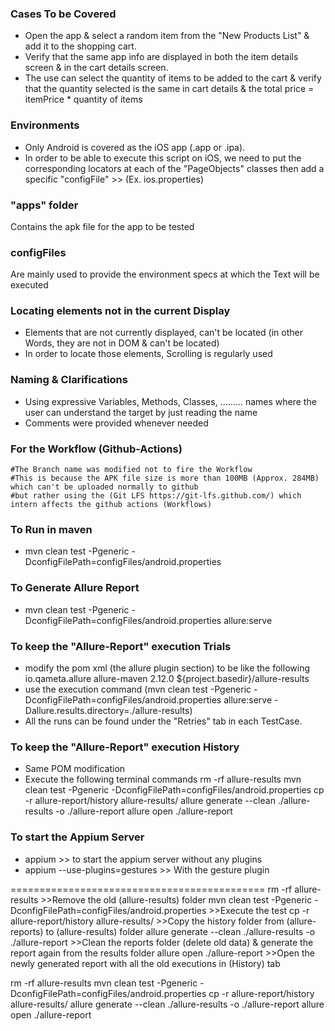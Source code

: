 ### Cases To be Covered
- Open the app & select a random item from the "New Products List" & add it to the shopping cart.
- Verify that the same app info are displayed in both the item details screen & in the cart details screen.
- The use can select the quantity of items to be added to the cart & verify that the quantity selected is the same in cart details & the total price = itemPrice * quantity of items

### Environments
- Only Android is covered as the iOS app (.app or .ipa).
- In order to be able to execute this script on iOS, we need to put the corresponding locators at each of the "PageObjects" classes then add a specific "configFile" >> (Ex. ios.properties) 

### "apps" folder
Contains the apk file for the app to be tested

### configFiles
Are mainly used to provide the environment specs at which the Text will be executed

### Locating elements not in the current Display
- Elements that are not currently displayed, can't be located (in other Words, they are not in DOM & can't be located)
- In order to locate those elements, Scrolling is regularly used

### Naming & Clarifications
- Using expressive Variables, Methods, Classes, ......... names where the user can understand the target by just reading the name
- Comments were provided whenever needed

### For the Workflow (Github-Actions)
    #The Branch name was modified not to fire the Workflow
    #This is because the APK file size is more than 100MB (Approx. 284MB) which can't be uploaded normally to github
    #but rather using the (Git LFS https://git-lfs.github.com/) which intern affects the github actions (Workflows)

### To Run in maven
- mvn clean test -Pgeneric -DconfigFilePath=configFiles/android.properties

### To Generate Allure Report
- mvn clean test -Pgeneric -DconfigFilePath=configFiles/android.properties allure:serve

### To keep the "Allure-Report" execution Trials
- modify the pom xml (the allure plugin section) to be like the following
                      <plugin>
                        <groupId>io.qameta.allure</groupId>
                        <artifactId>allure-maven</artifactId>
                        <version>2.12.0</version>
                        <configuration>
                            <resultsDirectory>${project.basedir}/allure-results</resultsDirectory>
                        </configuration>
                    </plugin>
- use the execution command (mvn clean test -Pgeneric -DconfigFilePath=configFiles/android.properties  allure:serve  -Dallure.results.directory=./allure-results)
- All the runs can be found under the "Retries" tab in each TestCase.

### To keep the "Allure-Report" execution History
- Same POM modification
- Execute the following terminal commands
  rm -rf allure-results
  mvn clean test -Pgeneric -DconfigFilePath=configFiles/android.properties
  cp -r allure-report/history allure-results/
  allure generate --clean ./allure-results -o ./allure-report
  allure open ./allure-report

### To start the Appium Server
- appium >> to start the appium server without any plugins
- appium --use-plugins=gestures >> With the gesture plugin


============================================
rm -rf allure-results      >>Remove the old (allure-results) folder
mvn clean test -Pgeneric -DconfigFilePath=configFiles/android.properties    >>Execute the test
cp -r allure-report/history allure-results/     >>Copy the history folder from (allure-reports) to (allure-results) folder
allure generate --clean ./allure-results -o ./allure-report     >>Clean the reports folder (delete old data) & generate the report again from the results folder
allure open ./allure-report     >>Open the newly generated report with all the old executions in (History) tab


rm -rf allure-results
mvn clean test -Pgeneric -DconfigFilePath=configFiles/android.properties
cp -r allure-report/history allure-results/
allure generate --clean ./allure-results -o ./allure-report
allure open ./allure-report